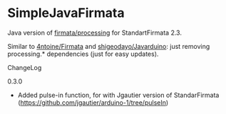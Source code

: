 SimpleJavaFirmata
=================

Java version of <a href = https://github.com/firmata/processing>firmata/processing</a> for StandartFirmata 2.3.

Similar to <a href = https://github.com/4ntoine/Firmata> 4ntoine/Firmata</a> and <a href = https://github.com/shigeodayo/Javarduino>shigeodayo/Javarduino</a>: just removing  processing.* dependencies (just for easy updates).

ChangeLog

0.3.0 

  - Added pulse-in function, for with Jgautier version of StandarFirmata  (https://github.com/jgautier/arduino-1/tree/pulseIn)






